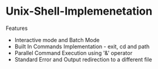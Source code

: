 # Unix-Shell-Implemenetation

Features
- Interactive mode and Batch Mode
- Built In Commands Implementation - exit, cd and path
- Parallel Command Execution using '&' operator
- Standard Error and Output redirection to a different file